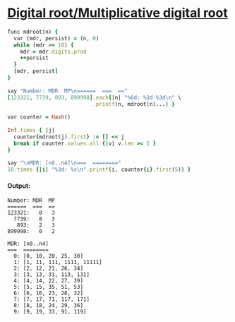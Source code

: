 [1]: https://rosettacode.org/wiki/Digital_root/Multiplicative_digital_root

# [Digital root/Multiplicative digital root][1]

```ruby
func mdroot(n) {
  var (mdr, persist) = (n, 0)
  while (mdr >= 10) {
    mdr = mdr.digits.prod
    ++persist
  }
  [mdr, persist]
}
 
say "Number: MDR  MP\n======  ===  =="
[123321, 7739, 893, 899998].each{|n| "%6d: %3d %3d\n" \
                           .printf(n, mdroot(n)...) }
 
var counter = Hash()
 
Inf.times { |j|
  counter{mdroot(j).first} := [] << j
  break if counter.values.all {|v| v.len >= 5 }
}
 
say "\nMDR: [n0..n4]\n===  ========"
10.times {|i| "%3d: %s\n".printf(i, counter{i}.first(5)) }
```

#### Output:
```
Number: MDR  MP
======  ===  ==
123321:   8   3
  7739:   8   3
   893:   2   3
899998:   0   2

MDR: [n0..n4]
===  ========
  0: [0, 10, 20, 25, 30]
  1: [1, 11, 111, 1111, 11111]
  2: [2, 12, 21, 26, 34]
  3: [3, 13, 31, 113, 131]
  4: [4, 14, 22, 27, 39]
  5: [5, 15, 35, 51, 53]
  6: [6, 16, 23, 28, 32]
  7: [7, 17, 71, 117, 171]
  8: [8, 18, 24, 29, 36]
  9: [9, 19, 33, 91, 119]
```
